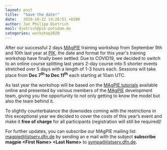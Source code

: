 ```yaml
---
layout: post
title:  "Save the date!"
date:   2020-10-22 14:26:51 +0200
author: Jan Philipp Dietrich
mail: dietrich@pik-potsdam.de
categories: workshop2020
---
```


After our successful 2 days [MAgPIE] training workshop from September 9th and 10th last year at [PIK], the date and format for this year's training workshop have finally been settled: Due to COVID19, we decided to switch to an online course splitting last years 2-day course into 5 shorter events stretched over 5 days with a length of 1-3 hours each. Sessions will take place from **Dec 7<sup>th</sup> to Dec 11<sup>th</sup>** each starting at 10am UTC.

As last year the workshop will be based on the [MAgPIE tutorials] available online and presented by various members of the [MAgPIE] development team, giving you the opportunity to not only getting to know the model but also the team behind it.

To slightly counterbalance the downsides coming with the restrictions in this exceptional year we decided to cover the costs of this year’s event and make it **free of charge** for all participants (registration will still be required)!

For further updates, you can subscribe our MAgPIE mailing list  <magpie@listserv.dfn.de> by sending an e mail with the subject **subscribe magpie \<First Name\> \<Last Name\>** to <sympa@listserv.dfn.de>.


[PIK]: https://pik-potsdam.de
[MAgPIE]: https://github.com/magpiemodel/magpie
[MAgPIE tutorials]: https://github.com/magpiemodel/tutorials
